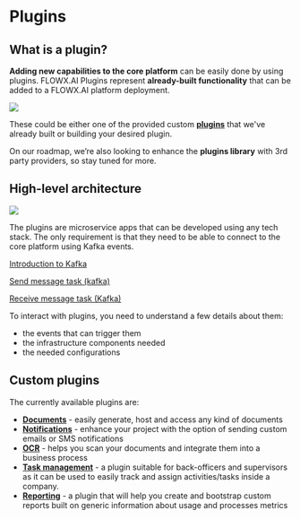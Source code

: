 # Plugins

## What is a plugin?

**Adding new capabilities to the core platform** can be easily done by using plugins. FLOWX.AI Plugins represent **already-built functionality** that can be added to a FLOWX.AI platform deployment.

![](https://s3.eu-west-1.amazonaws.com/docx.flowx.ai/platform-deep-dive/plugins.diagram.png)

These could be either one of the provided custom [**plugins**](../../terms/flowx-plugins) that we've already built or building your desired plugin.

On our roadmap, we’re also looking to enhance the **plugins library** with 3rd party providers, so stay tuned for more.

## High-level architecture

![](https://s3.eu-west-1.amazonaws.com/docx.flowx.ai/platform-deep-dive/plugins_diagram.png)

The plugins are microservice apps that can be developed using any tech stack. The only requirement is that they need to be able to connect to the core platform using Kafka events.

[Introduction to Kafka](../../platform-overview/frameworks-and-standards/event-driven-architecture-frameworks/intro-to-kafka-concepts.md)

[Send message task (kafka)](../../building-blocks/node/message-send-received-task-node.md#message-send-task)

[Receive message task (Kafka)](../../building-blocks/node/message-send-received-task-node.md#message-receive-task)

To interact with plugins, you need to understand a few details about them:

* the events that can trigger them
* the infrastructure components needed
* the needed configurations

## Custom plugins

The currently available plugins are:

* [**Documents**](./custom-plugins/documents-plugin/documents-plugin.md) - easily generate, host and access any kind of documents
* [**Notifications**](./custom-plugins/notifications-plugin/notifications-plugin.md) - enhance your project with the option of sending custom emails or SMS notifications
* [**OCR**](./custom-plugins/ocr-plugin.md) - helps you scan your documents and integrate them into a business process
* [**Task management**](./custom-plugins/task-management/task-management.md) - a plugin suitable for back-officers and supervisors as it can be used to easily track and assign activities/tasks inside a company.
* [**Reporting**](./custom-plugins/reporting/reporting.md) - a plugin that will help you create and bootstrap custom reports built on generic information about usage and processes metrics